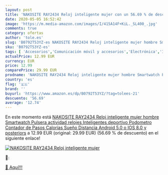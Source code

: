 ```yaml
---
layout: post
title: 'NAKOSITE RAY2434 Reloj inteligente mujer con un 56.69 % de descuento'
date: 2020-05-05 16:52:42
image: 'https://m.media-amazon.com/images/I/415A14F+KiL._SL400_.jpg'
comments: true
category: ofertas
author: 'tole.es'
slug: 'B0792T53YZ-es NAKOSITE RAY2434 Reloj inteligente mujer hombre Smartwatch...'
sku: 'B0792T53YZ-es'
tags: [ 'Accesorios','Comunicación móvil y accesorios','Electrónica','Informática','Móviles','Móviles y smartphones libres','Ratones','Smartwatches','Tabletas gráficas','Teclados, ratones y periféricos de entrada','Tecnología para vestir','android', ]
actualPrice: 12.99 EUR
currency: EUR
price: 12.99
comparePrice: 29.99 EUR
prodname: 'NAKOSITE RAY2434 Reloj inteligente mujer hombre Smartwatch Pulsera actividad relojes Inteligentes deportivo  Podometro Contador de Pasos  Calorías  Sueño Distancia  Android 5.0 o IOS 8.0 y posteriors'
country: 'es'
flag: '🇪🇸'
brand: ''
buyurl: 'https://www.amazon.es/dp/B0792T53YZ/?tag=tolees-21'
descuento: '56.69'
average: '12.74'
---
```


En este momento está [NAKOSITE RAY2434 Reloj inteligente mujer hombre Smartwatch Pulsera actividad relojes Inteligentes deportivo  Podometro Contador de Pasos  Calorías  Sueño Distancia  Android 5.0 o IOS 8.0 y posteriors](https://www.amazon.es/dp/B0792T53YZ/?tag=tolees-21) a 12.99 EUR (original: 29.99 EUR) (56.69 %  de descuento) en el siguiente enlace!

[![NAKOSITE RAY2434 Reloj inteligente mujer](https://m.media-amazon.com/images/I/415A14F+KiL._SL400_.jpg)](https://www.amazon.es/dp/B0792T53YZ/?tag=tolees-21)

🔎:


[🛒 Aquí!!!](https://www.amazon.es/dp/B0792T53YZ/?tag=tolees-21)
